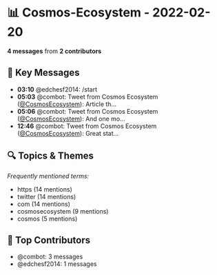 # 📊 Cosmos-Ecosystem - 2022-02-20
**4 messages** from **2 contributors**

## 💬 Key Messages
- **03:10** @edchesf2014: /start
- **05:03** @combot: Tweet from Cosmos Ecosystem ([@CosmosEcosystem](https://twitter.com/CosmosEcosystem)):
Article th...
- **05:06** @combot: Tweet from Cosmos Ecosystem ([@CosmosEcosystem](https://twitter.com/CosmosEcosystem)):
And one mo...
- **12:46** @combot: Tweet from Cosmos Ecosystem ([@CosmosEcosystem](https://twitter.com/CosmosEcosystem)):
Great stat...

## 🔍 Topics & Themes
*Frequently mentioned terms:*
- https (14 mentions)
- twitter (14 mentions)
- com (14 mentions)
- cosmosecosystem (9 mentions)
- cosmos (5 mentions)

## 👥 Top Contributors
- @combot: 3 messages
- @edchesf2014: 1 messages